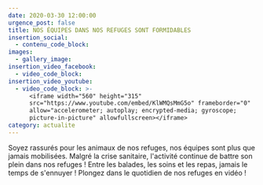 ```yaml
---
date: 2020-03-30 12:00:00
urgence_post: false
title: NOS ÉQUIPES DANS NOS REFUGES SONT FORMIDABLES
insertion_social:
  - contenu_code_block:
images:
  - gallery_image:
insertion_video_facebook:
  - video_code_block:
insertion_video_youtube:
  - video_code_block: >-
      <iframe width="560" height="315"
      src="https://www.youtube.com/embed/KlWMQsMmG5o" frameborder="0"
      allow="accelerometer; autoplay; encrypted-media; gyroscope;
      picture-in-picture" allowfullscreen></iframe>
category: actualite
---
```


Soyez rassur&eacute;s pour les animaux de nos refuges, nos &eacute;quipes sont plus que jamais mobilis&eacute;es. Malgr&eacute; la crise sanitaire, l'activit&eacute; continue de battre son plein dans nos refuges \! Entre les balades, les soins et les repas, jamais le temps de s'ennuyer \! Plongez dans le quotidien de nos refuges en vid&eacute;o \!